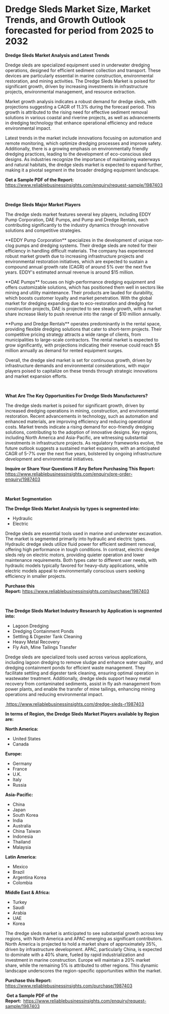 <p><h1>Dredge Sleds Market Size, Market Trends, and Growth Outlook forecasted for period from 2025 to 2032</h1></p><p><strong>Dredge Sleds Market Analysis and Latest Trends</strong></p>
<p><p>Dredge sleds are specialized equipment used in underwater dredging operations, designed for efficient sediment collection and transport. These devices are particularly essential in marine construction, environmental restoration, and mining activities. The Dredge Sleds Market is poised for significant growth, driven by increasing investments in infrastructure projects, environmental management, and resource extraction.</p><p>Market growth analysis indicates a robust demand for dredge sleds, with projections suggesting a CAGR of 11.3% during the forecast period. This growth is attributed to the rising need for effective sediment removal solutions in various coastal and riverine projects, as well as advancements in dredging technology that enhance operational efficiency and reduce environmental impact.</p><p>Latest trends in the market include innovations focusing on automation and remote monitoring, which optimize dredging processes and improve safety. Additionally, there is a growing emphasis on environmentally friendly dredging practices, leading to the development of eco-conscious sled designs. As industries recognize the importance of maintaining waterways and natural habitats, the dredge sleds market is expected to expand further, making it a pivotal segment in the broader dredging equipment landscape.</p></p>
<p><strong>Get a Sample PDF of the Report:&nbsp;</strong> <a href="https://www.reliablebusinessinsights.com/enquiry/request-sample/1987403?utm_campaign=1119&utm_medium=2&utm_source=Github&utm_content=ia&utm_term=12042025&utm_id=dredge-sleds">https://www.reliablebusinessinsights.com/enquiry/request-sample/1987403</a></p>
<p>&nbsp;</p>
<p><strong>Dredge Sleds Major Market Players</strong></p>
<p><p>The dredge sleds market features several key players, including EDDY Pump Corporation, DAE Pumps, and Pump and Dredge Rentals, each contributing significantly to the industry dynamics through innovative solutions and competitive strategies.</p><p>**EDDY Pump Corporation** specializes in the development of unique non-clog pumps and dredging systems. Their dredge sleds are noted for their efficiency in handling difficult materials. The company has experienced robust market growth due to increasing infrastructure projects and environmental restoration initiatives, which are expected to sustain a compound annual growth rate (CAGR) of around 5% over the next five years. EDDY's estimated annual revenue is around $15 million.</p><p>**DAE Pumps** focuses on high-performance dredging equipment and offers customizable solutions, which has positioned them well in sectors like mining and utility maintenance. Their products are lauded for durability, which boosts customer loyalty and market penetration. With the global market for dredging expanding due to eco-restoration and dredging for construction projects, DAE is projected to see steady growth, with a market share increase likely to push revenue into the range of $10 million annually.</p><p>**Pump and Dredge Rentals** operates predominantly in the rental space, providing flexible dredging solutions that cater to short-term projects. Their competitive pricing strategy attracts a wide range of clients, from municipalities to large-scale contractors. The rental market is expected to grow significantly, with projections indicating their revenue could reach $5 million annually as demand for rented equipment surges.</p><p>Overall, the dredge sled market is set for continuous growth, driven by infrastructure demands and environmental considerations, with major players poised to capitalize on these trends through strategic innovations and market expansion efforts.</p></p>
<p>&nbsp;</p>
<p><strong>What Are The Key Opportunities For Dredge Sleds Manufacturers?</strong></p>
<p><p>The dredge sleds market is poised for significant growth, driven by increased dredging operations in mining, construction, and environmental restoration. Recent advancements in technology, such as automation and enhanced materials, are improving efficiency and reducing operational costs. Market trends indicate a rising demand for eco-friendly dredging solutions, contributing to the adoption of innovative designs. Key regions, including North America and Asia-Pacific, are witnessing substantial investments in infrastructure projects. As regulatory frameworks evolve, the future outlook suggests a sustained market expansion, with an anticipated CAGR of 5-7% over the next five years, bolstered by ongoing infrastructure development and environmental initiatives.</p></p>
<p><strong>Inquire or Share Your Questions If Any Before Purchasing This Report:</strong> <a href="https://www.reliablebusinessinsights.com/enquiry/pre-order-enquiry/1987403?utm_campaign=1119&utm_medium=2&utm_source=Github&utm_content=ia&utm_term=12042025&utm_id=dredge-sleds">https://www.reliablebusinessinsights.com/enquiry/pre-order-enquiry/1987403</a></p>
<p>&nbsp;</p>
<p><strong>Market Segmentation</strong></p>
<p><strong>The Dredge Sleds Market Analysis by types is segmented into:</strong></p>
<p><ul><li>Hydraulic</li><li>Electric</li></ul></p>
<p><p>Dredge sleds are essential tools used in marine and underwater excavation. The market is segmented primarily into hydraulic and electric types. Hydraulic dredge sleds utilize fluid power for efficient sediment removal, offering high performance in tough conditions. In contrast, electric dredge sleds rely on electric motors, providing quieter operation and lower maintenance requirements. Both types cater to different user needs, with hydraulic models typically favored for heavy-duty applications, while electric models appeal to environmentally conscious users seeking efficiency in smaller projects.</p></p>
<p><strong>Purchase this Report:&nbsp;</strong><a href="https://www.reliablebusinessinsights.com/purchase/1987403?utm_campaign=1119&utm_medium=2&utm_source=Github&utm_content=ia&utm_term=12042025&utm_id=dredge-sleds">https://www.reliablebusinessinsights.com/purchase/1987403</a></p>
<p>&nbsp;</p>
<p><strong>The Dredge Sleds Market Industry Research by Application is segmented into:</strong></p>
<p><ul><li>Lagoon Dredging</li><li>Dredging Containment Ponds</li><li>Settling & Digester Tank Cleaning</li><li>Heavy Metal Recovery</li><li>Fly Ash, Mine Tailings Transfer</li></ul></p>
<p><p>Dredge sleds are specialized tools used across various applications, including lagoon dredging to remove sludge and enhance water quality, and dredging containment ponds for efficient waste management. They facilitate settling and digester tank cleaning, ensuring optimal operation in wastewater treatment. Additionally, dredge sleds support heavy metal recovery from contaminated sediments, assist in fly ash management from power plants, and enable the transfer of mine tailings, enhancing mining operations and reducing environmental impact.</p></p>
<p><a href="https://www.reliablebusinessinsights.com/dredge-sleds-r1987403?utm_campaign=1119&utm_medium=2&utm_source=Github&utm_content=ia&utm_term=12042025&utm_id=dredge-sleds">&nbsp;https://www.reliablebusinessinsights.com/dredge-sleds-r1987403</a></p>
<p><strong>In terms of Region, the Dredge Sleds Market Players available by Region are:</strong></p>
<p>
    <p> <strong> North America: </strong>
        <ul>
            <li>United States</li>
            <li>Canada</li>
        </ul>
        </p> 
    <p> <strong> Europe: </strong>
        <ul>
            <li>Germany</li>
            <li>France</li>
            <li>U.K.</li>
            <li>Italy</li>
            <li>Russia</li>
        </ul>
        </p> 
    <p> <strong> Asia-Pacific: </strong>
        <ul>
            <li>China</li>
            <li>Japan</li>
            <li>South Korea</li>
            <li>India</li>
            <li>Australia</li>
            <li>China Taiwan</li>
            <li>Indonesia</li>
            <li>Thailand</li>
            <li>Malaysia</li>
        </ul>
        </p> 
    <p> <strong> Latin America: </strong>
        <ul>
            <li>Mexico</li>
            <li>Brazil</li>
            <li>Argentina Korea</li>
            <li>Colombia</li>
        </ul>
        </p> 
    <p> <strong> Middle East & Africa: </strong>
        <ul>
            <li>Turkey</li>
            <li>Saudi</li>
            <li>Arabia</li>
            <li>UAE</li>
            <li>Korea</li>
        </ul>
    </p>
    </p>
<p><p>The dredge sleds market is anticipated to see substantial growth across key regions, with North America and APAC emerging as significant contributors. North America is projected to hold a market share of approximately 35%, driven by infrastructure development. APAC, particularly China, is expected to dominate with a 40% share, fueled by rapid industrialization and investment in marine construction. Europe will maintain a 20% market share, while the remaining 5% is attributed to other regions. This dynamic landscape underscores the region-specific opportunities within the market.</p></p>
<p><strong>Purchase this Report: </strong><a href="https://www.reliablebusinessinsights.com/purchase/1987403?utm_campaign=1119&utm_medium=2&utm_source=Github&utm_content=ia&utm_term=12042025&utm_id=dredge-sleds">https://www.reliablebusinessinsights.com/purchase/1987403</a></p>
<p>&nbsp;<strong>Get a Sample PDF of the Report:&nbsp;&nbsp;</strong><a href="https://www.reliablebusinessinsights.com/enquiry/request-sample/1987403?utm_campaign=1119&utm_medium=2&utm_source=Github&utm_content=ia&utm_term=12042025&utm_id=dredge-sleds">https://www.reliablebusinessinsights.com/enquiry/request-sample/1987403</a></p>
<p><strong></strong></p>
<p><p></p><p></p><p></p></p>